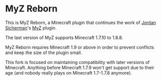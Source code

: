 # MyZ Reborn

This is MyZ Reborn, a Minecraft plugin that continues the work of [Jordan Sicherman](https://www.github.com/JordanSicherman)'s [MyZ](https://www.github.com/JordanSicherman/MyZ) plugin.

The last version of MyZ supports Minecraft 1.7.10 to 1.8.8.

MyZ Reborn requires Minecraft 1.9 or above in order to prevent conflicts and keep the size of the plugin small.

This fork is focused on maintaining compatibility with later versions of Minecraft. Anything before Minecraft 1.7.9 won't get support due to their age (and nobody really plays on Minecraft 1.7-1.7.8 anymore).


